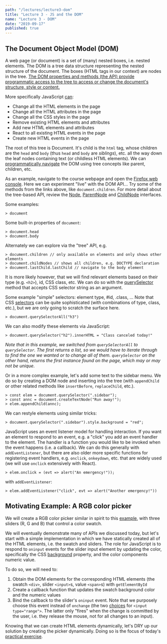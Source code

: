 ```yaml
---
path: "/lectures/lecture3-dom"
title: "Lecture 3 - JS and the DOM"
name: "Lecture 3 - DOM"
date: "2019-09-17"
published: true
---
```




## The Document Object Model (DOM)

A web page (or document) is a set of (many) nested boxes, i.e. nested elements.
The DOM is a tree data structure representing the nested structure of the
document. The boxes (HTML tags in our context) are nodes in the tree. [The DOM
properties and methods (the API) provide programmatic access to the tree to
access or change the document's structure, style or
content.](https://developer.mozilla.org/en-US/docs/Web/API/Document_Object_Model) 

More specifically JavaScript [can](https://www.w3schools.com/js/js_htmldom.asp):
* Change all the HTML elements in the page
* Change all the HTML attributes in the page
* Change all the CSS styles in the page
* Remove existing HTML elements and attributes
* Add new HTML elements and attributes
* React to all existing HTML events in the page
* Create new HTML events in the page

The root of this tree is Document. It's child is the `html` tag, whose children
are the `head` and `body` (thus `head` and `body` are *siblings*), etc. all the
way down the leaf nodes containing text (or childless HTML elements). We can
[programmatically
navigate](http://eloquentjavascript.net/13_dom.html#h_ShZPVipWw/) the DOM
using tree concepts like parent, children, etc.

As an example, navigate to the course webpage and open the [Firefox web console](https://developer.mozilla.org/en-US/docs/Tools/Web_Console/Opening_the_Web_Console). Here we can
experiment "live" with the DOM API... Try some of the methods from the links
above, like `document.children`. For more detail about the tree-based API,
review the [Node](https://developer.mozilla.org/en-US/docs/Web/API/Node),
[ParentNode](https://developer.mozilla.org/en-US/docs/Web/API/ParentNode) and
[ChildNode](https://developer.mozilla.org/en-US/docs/Web/API/ParentNode)
interfaces.

Some examples:
```
> document
```

Some built-in properties of `document`:

```
> document.head
> document.body
```

Alternately we can explore via the "tree" API, e.g.

```
> document.children // only available on elements and only shows other elements
> document.childNodes // shows all children, e.g. DOCTYPE declaration
> document.lastChild.lastChild // navigate to the body element
```

<!-- 

Show a preview of this process
1. Open up course home-page 
1. Open inspector
1. Look at `document`, `document.body` and `document.body.children`

 -->



It is more likely however, that we will find relevant elements based on their
type (e.g. `<h2>`), id, CSS class, etc. We can do so with the
[querySelector](https://developer.mozilla.org/en-US/docs/Web/API/Element/querySelector)
method that accepts CSS selector string as an argument.

Some example "simple" selectors: element type, #id, .class, ... Note that CSS
[selectors](https://developer.mozilla.org/en-US/docs/Learn/CSS/Introduction_to_CSS/Selectors)
can be quite sophisticated (with combinations of type, class, etc.), but we are only going to scratch the surface here.

```
> document.querySelectorAll("h3")
```

We can also modify these elements via JavaScript:

```
> document.querySelector("h2").innerHTML = "Class canceled today!"
```

*Note that in this example, we switched from `querySelectorAll` to `querySelector`. The first returns a list, so we would have to iterate through to find the one we wanted or to change all of them. `querySelector` on the other hand, returns the first instance found on the page, which may or may not be unique.*


Or in a more complex example, let's add some text to the sidebar menu. We do so by
creating a DOM node and inserting into the tree (with `appendChild` or other
related methods like `insertBefore`, `replaceChild`, etc.). 


```
> const elem = document.querySelector(".sidebar");
> const annc = document.createTextNode("Run away!");
> elem.appendChild(annc);
```


We can restyle elements using similar tricks:

```
> document.querySelector(".sidebar").style.background = "red";
```



JavaScript uses an event listener model for handling interaction.  If you want
an element to respond to an event, e.g. a "click" you add an event handler to
the element. The handler is a function you would like to be invoked when the
event happens (i.e. a callback). We can do this generally with `addEventListener`,
but there are also older more specific functions for registering event
handlers, e.g. `onclick`, `onkeydown`, etc. that are widely used (we will use
`onclick` extensively with React). 

```
> elem.onclick = (evt => alert("An emergency!"));
```

with `addEventListener`:

```
> elem.addEventListener("click", evt => alert("Another emergency!"))
```

## Motivating Example: A RGB color picker

We will create a RGB color picker similar in spirit to this
[example](https://www.w3schools.com/colors/colors_rgb.asp), with three sliders
(R, G and B) that control a color swatch.

We will eventually demonstrate many of APIs we discussed today, but let's start
with a simple implementation in which we have statically created all of the
HTML elements, i.e. the swatch and sliders. The role for JavaScript is to
respond to `oninput` events for the slider input element by updating the color,
specifically the CSS
[background](https://developer.mozilla.org/en-US/docs/Web/CSS/background)
property, and the color components numeric value.



To do so, we will need to:
1. Obtain the DOM elements for the corresponding HTML elements (the swatch
   `<div>`, slider `<input>`s, value `<span>`s) with `getElementById`
1. Create a callback function that updates the swatch background color and the
   numeric values
1. Bind the callback to the slider's `oninput` event. Note that we purposely
   choose this event instead of `onchange` (the two
   [choices](https://developer.mozilla.org/en-US/docs/Web/HTML/Element/input/range)
   for `<input type="range">`. The latter only "fires" when the change is
   committed by the user, i.e. they release the mouse, not for all changes to
   an input).


<!-- 
Obtain the DOM elements

    const colorBox = document.getElementById('color-swatch');
    const colors = ['r','g','b'];

    const labels = colors.map((color) => {
    return document.getElementById(`value-${color}`);
    });

    const sliders = colors.map((color) => {
    return document.getElementById(`slider-${color}`);
    });

Create a callback function that updates the swatch
    const update = function() {
        colorBox.style.background =
          `rgb(${sliders[0].value}, ${sliders[1].value}, ${sliders[2].value})`;
        sliders.forEach((slider, index) => labels[index].innerHTML = slider.value);
    };

Bind the `oninput` methods of the sliders to the callback
    sliders.forEach((slider) => slider.oninput = update);

Call the `update()` function to make the sliders and the swatch agree initially.
    update(); 
    
    -->




Knowing that we can create HTML elements dynamically, let's DRY up our solution
by creating the picker dynamically. Doing so is the focus of today's [practical
exercise](/practicals/practical02-color-picker.html).
